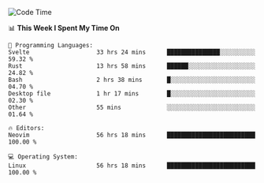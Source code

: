 <!-- [![Top Langs](https://github-readme-stats.vercel.app/api/top-langs/?username=gagahsyuja&theme=dracula&hide_border=true&border_radius=7)](https://github.com/anuraghazra/github-readme-stats) -->

<!--START_SECTION:waka-->
![Code Time](http://img.shields.io/badge/Code%20Time-1%2C326%20hrs%2026%20mins-blue)

📊 **This Week I Spent My Time On** 

```text
💬 Programming Languages: 
Svelte                   33 hrs 24 mins      ███████████████░░░░░░░░░░   59.32 % 
Rust                     13 hrs 58 mins      ██████░░░░░░░░░░░░░░░░░░░   24.82 % 
Bash                     2 hrs 38 mins       █░░░░░░░░░░░░░░░░░░░░░░░░   04.70 % 
Desktop file             1 hr 17 mins        █░░░░░░░░░░░░░░░░░░░░░░░░   02.30 % 
Other                    55 mins             ░░░░░░░░░░░░░░░░░░░░░░░░░   01.64 % 

🔥 Editors: 
Neovim                   56 hrs 18 mins      █████████████████████████   100.00 % 

💻 Operating System: 
Linux                    56 hrs 18 mins      █████████████████████████   100.00 % 
```


<!--END_SECTION:waka-->
